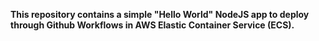 **This repository contains a simple "Hello World" NodeJS app to deploy through Github Workflows in AWS Elastic Container Service (ECS).**
